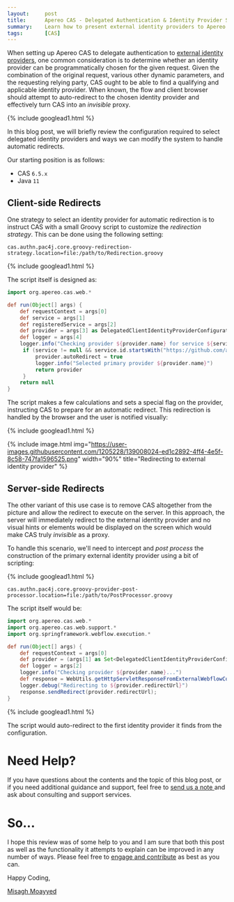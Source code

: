 ```yaml
---
layout:     post
title:      Apereo CAS - Delegated Authentication & Identity Provider Selection
summary:    Learn how to present external identity providers to Apereo CAS for delegated (proxy) authentication, and choose strategies that allow the system to programmatically designate an identity provider as primary and automatically redirect the user to it for authentication and access.
tags:       [CAS]
---
```


When setting up Apereo CAS to delegate authentication to [external identity providers][delegation], one common consideration is to determine whether an identity provider can be programmatically chosen for the given request. Given the combination of the original request, various other dynamic parameters, and the requesting relying party, CAS ought to be able to find a qualifying and applicable identity provider. When known, the flow and client browser should attempt to auto-redirect to the chosen identity provider and effectively turn CAS into an *invisible* proxy.

{% include googlead1.html  %}

In this blog post, we will briefly review the configuration required to select delegated identity providers and ways we can modify the system to handle automatic redirects.

Our starting position is as follows:

- CAS `6.5.x`
- Java `11`

## Client-side Redirects

One strategy to select an identity provider for automatic redirection is to instruct CAS with a small Groovy script to customize the *redirection strategy*. This can be done using the following setting:

```properties
cas.authn.pac4j.core.groovy-redirection-strategy.location=file:/path/to/Redirection.groovy
```    

{% include googlead1.html  %}

The script itself is designed as:

```groovy
import org.apereo.cas.web.*

def run(Object[] args) {
    def requestContext = args[0]
    def service = args[1]
    def registeredService = args[2]
    def provider = args[3] as DelegatedClientIdentityProviderConfiguration
    def logger = args[4]
    logger.info("Checking provider ${provider.name} for service ${service?.id}...")
     if (service != null && service.id.startsWith("https://github.com/apereo/cas")) {
         provider.autoRedirect = true
         logger.info("Selected primary provider ${provider.name}")
         return provider
     }
    return null
}
```

The script makes a few calculations and sets a special flag on the provider, instructing CAS to prepare for an automatic redirect. This redirection is handled by the browser and the user is notified visually:

{% include googlead1.html  %}

{% include image.html img="https://user-images.githubusercontent.com/1205228/139008024-ed1c2892-4ff4-4e5f-8c58-747fa1596525.png" 
width="90%" title="Redirecting to external identity provider" %}

## Server-side Redirects

The other variant of this use case is to remove CAS altogether from the picture and allow the redirect to execute on the server. In this approach, the server will immediately redirect to the external identity provider and no visual hints or elements would be displayed on the screen which would make CAS truly *invisible* as a proxy. 

To handle this scenario, we'll need to intercept and *post process* the construction of the primary external identity provider using a bit of scripting:

{% include googlead1.html  %}

```properties
cas.authn.pac4j.core.groovy-provider-post-processor.location=file:/path/to/PostProcessor.groovy
```

The script itself would be:

```groovy
import org.apereo.cas.web.*
import org.apereo.cas.web.support.*
import org.springframework.webflow.execution.*

def run(Object[] args) {
    def requestContext = args[0]
    def provider = (args[1] as Set<DelegatedClientIdentityProviderConfiguration>)[0]
    def logger = args[2]
    logger.info("Checking provider ${provider.name}...")
    def response = WebUtils.getHttpServletResponseFromExternalWebflowContext(requestContext)
    logger.debug("Redirecting to ${provider.redirectUrl}")
    response.sendRedirect(provider.redirectUrl);
}
```

{% include googlead1.html  %}

The script would auto-redirect to the first identity provider it finds from the configuration.

# Need Help?

If you have questions about the contents and the topic of this blog post, or if you need additional guidance and support, feel free to [send us a note ](/#contact-section-header) and ask about consulting and support services.

# So...

I hope this review was of some help to you and I am sure that both this post as well as the functionality it attempts to explain can be improved in any number of ways. Please feel free to [engage and contribute][contribguide] as best as you can.

Happy Coding,

[Misagh Moayyed](https://fawnoos.com)

[delegation]: https://apereo.github.io/cas/development/integration/Delegate-Authentication.html
[contribguide]: https://apereo.github.io/cas/developer/Contributor-Guidelines.html